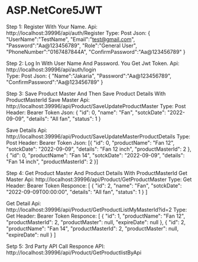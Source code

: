 # ASP.NetCore5JWT

Step 1:
  Register With Your Name.
  Api: http://localhost:39996/api/auth/Register
  Type: Post
  Json: {
          "UserName":"TestName",
          "Email":"test@gmail.com",
          "Password":"Aa@123456789",
          "Role":"General User",
          "PhoneNumber":"0167487844A",
          "ConfirmPassword":"Aa@123456789"
        }
        
Step 2:
  Log In With User Name And Password. You Get Jwt Token.
  Api: http://localhost:39996/api/auth/login  
  Type: Post
  Json: {
          "Name":"Jakaria",
          "Password":"Aa@123456789",
          "ConfirmPassword":"Aa@123456789"
        }
        
Step 3: Save Product Master And Then Save Product Details With ProductMasterId
  Save Master
  Api: http://localhost:39996/api/Product/SaveUpdateProductMaster
  Type: Post
  Header: Bearer Token
  Json: {
          "id": 0,
          "name": "Fan",
          "sotckDate": "2022-09-09",
          "details": "All fan",
          "status": 1
        }
        
  Save Details
  Api: http://localhost:39996/api/Product/SaveUpdateMasterProductDetails
  Type: Post
  Header: Bearer Token
  Json: [{
            "id": 0,
            "productName": "Fan 12",
            "sotckDate": "2022-09-09",
            "details": "Fan 12 inch",
            "productMasterId": 2
        },
        {   "id": 0,
            "productName": "Fan 14",
            "sotckDate": "2022-09-09",
            "details": "Fan 14 inch",
            "productMasterId": 2
        }]
        
Step 4: Get Product Master And Product Details With ProductMasterId
  Get Master
  Api: http://localhost:39996/api/Product/GetProductMaster
  Type: Get
  Header: Bearer Token
  Responce:
  [
    {
        "id": 2,
        "name": "Fan",
        "sotckDate": "2022-09-09T00:00:00",
        "details": "All fan",
        "status": 1
    }
  ]
  
  Get Detail
  Api: http://localhost:39996/api/Product/GetProductListMyMasterId?id=2
  Type: Get
  Header: Bearer Token
  Responce:
  [
    {
        "id": 1,
        "productName": "Fan 12",
        "productMasterId": 2,
        "productMaster": null,
        "expireDate": null
    },
    {
        "id": 2,
        "productName": "Fan 14",
        "productMasterId": 2,
        "productMaster": null,
        "expireDate": null
    }
  ]
                
Setp 5:
  3rd Party API Call Responce
  API: http://localhost:39996/api/Product/GetProductlistByApi
        
        
        
        
        
        
